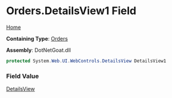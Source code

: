 # Orders\.DetailsView1 Field

[Home](../../../../../../README.md)

**Containing Type**: [Orders](../README.md)

**Assembly**: DotNetGoat\.dll

```csharp
protected System.Web.UI.WebControls.DetailsView DetailsView1
```

### Field Value

[DetailsView](https://docs.microsoft.com/en-us/dotnet/api/system.web.ui.webcontrols.detailsview)

